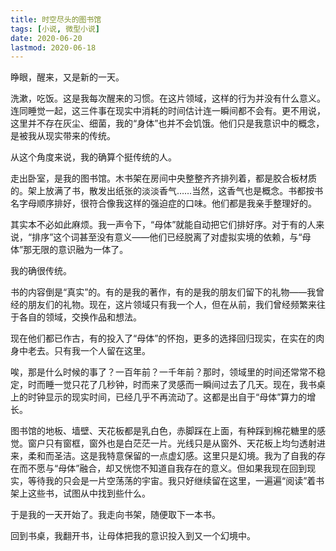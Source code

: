 ```yaml
---
title: 时空尽头的图书馆
tags: [小说, 微型小说]
date: 2020-06-20
lastmod: 2020-06-18
---
```


睁眼，醒来，又是新的一天。

洗漱，吃饭。这是我每次醒来的习惯。在这片领域，这样的行为并没有什么意义。连同睡觉一起，这三件事在现实中消耗的时间估计连一瞬间都不会有。更不用说，这里并不存在灰尘、细菌，我的“身体”也并不会饥饿。他们只是我意识中的概念，是被我从现实带来的传统。

从这个角度来说，我的确算个挺传统的人。

<!-- more -->

走出卧室，是我的图书馆。木书架在房间中央整整齐齐排列着，都是胶合板材质的。架上放满了书，散发出纸张的淡淡香气……当然，这香气也是概念。书都按书名字母顺序排好，很符合像我这样的强迫症的口味。他们都是我亲手整理好的。

其实本不必如此麻烦。我一声令下，“母体”就能自动把它们排好序。对于有的人来说，“排序”这个词甚至没有意义——他们已经脱离了对虚拟实境的依赖，与“母体”那无限的意识融为一体了。

我的确很传统。

书的内容倒是“真实”的。有的是我的著作，有的是我的朋友们留下的礼物——我曾经的朋友们的礼物。现在，这片领域只有我一个人，但在从前，我们曾经频繁来往于各自的领域，交换作品和想法。

现在他们都已作古，有的投入了“母体”的怀抱，更多的选择回归现实，在实在的肉身中老去。只有我一个人留在这里。

唉，那是什么时候的事了？一百年前？一千年前？那时，领域里的时间还常常不稳定，时而睡一觉只花了几秒钟，时而来了灵感而一瞬间过去了几天。现在，我书桌上的时钟显示的现实时间，已经几乎不再流动了。这都是出自于“母体”算力的增长。

图书馆的地板、墙壁、天花板都是乳白色，赤脚踩在上面，有种踩到棉花糖里的感觉。窗户只有窗框，窗外也是白茫茫一片。光线只是从窗外、天花板上均匀透射进来，柔和而圣洁。这是我特意保留的一点虚幻感。这里只是幻境。我为了自我的存在而不愿与“母体”融合，却又恍惚不知道自我存在的意义。但如果我现在回到现实，等待我的只会是一片空荡荡的宇宙。我只好继续留在这里，一遍遍“阅读”着书架上这些书，试图从中找到些什么。

于是我的一天开始了。我走向书架，随便取下一本书。

回到书桌，我翻开书，让母体把我的意识投入到又一个幻境中。
